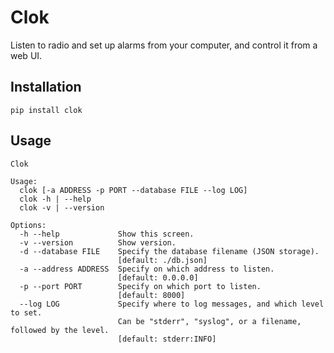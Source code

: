 Clok
====

Listen to radio and set up alarms from your computer, and control it from a web UI.


Installation
------------

```
pip install clok
```


Usage
-----

```
Clok

Usage:
  clok [-a ADDRESS -p PORT --database FILE --log LOG]
  clok -h | --help
  clok -v | --version

Options:
  -h --help             Show this screen.
  -v --version          Show version.
  -d --database FILE    Specify the database filename (JSON storage).
                        [default: ./db.json]
  -a --address ADDRESS  Specify on which address to listen.
                        [default: 0.0.0.0]
  -p --port PORT        Specify on which port to listen.
                        [default: 8000]
  --log LOG             Specify where to log messages, and which level to set.
                        Can be "stderr", "syslog", or a filename, followed by the level.
                        [default: stderr:INFO]
  ```
